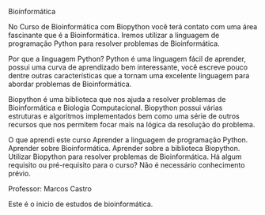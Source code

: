 Bioinformática

No Curso de Bioinformática com Biopython você terá contato com uma área fascinante que é a Bioinformática. Iremos utilizar a linguagem de programação Python para resolver problemas de Bioinformática.

Por que a linguagem Python? Python é uma linguagem fácil de aprender, possui uma curva de aprendizado bem interessante, você escreve pouco dentre outras características que a tornam uma excelente linguagem para abordar problemas de Bioinformática.

Biopython é uma biblioteca que nos ajuda a resolver problemas de Bioinformática e Biologia Computacional. Biopython possui várias estruturas e algoritmos implementados bem como uma série de outros recursos que nos permitem focar mais na lógica da resolução do problema.

O que aprendi este curso
Aprender a linguagem de programação Python.
Aprender sobre Bioinformática.
Aprender sobre a biblioteca Biopython.
Utilizar Biopython para resolver problemas de Bioinformática.
Há algum requisito ou pré-requisito para o curso?
Não é necessário conhecimento prévio.

Professor: Marcos Castro

Este é o inicio de estudos de bioinformática.
